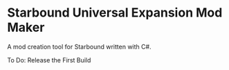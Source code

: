 
Starbound Universal Expansion Mod Maker
=======================================

A mod creation tool for Starbound written with C#.

To Do:
Release the First Build
